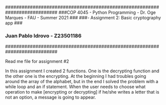 ###########################################################################
###COP 4045 - Python Programming - Dr. Oge Marques - FAU - Summer 2021 ###
###- Assignment 2: Basic cryptography app ###

### Juan Pablo Idrovo - Z23501186

###########################################################################

Read me file for assignment #2

In this assignment I created 2 functions. One is the decrypting function and the other
one is the encrypting. At the beginning I had troubles going around the array of the
alphabet, but in the end I solved the problem with a while loop and an if statement.
When the user needs to choose what operation to make [encrypting or decrypting] if he/she
writes a letter that is not an option, a message is going to appear.
